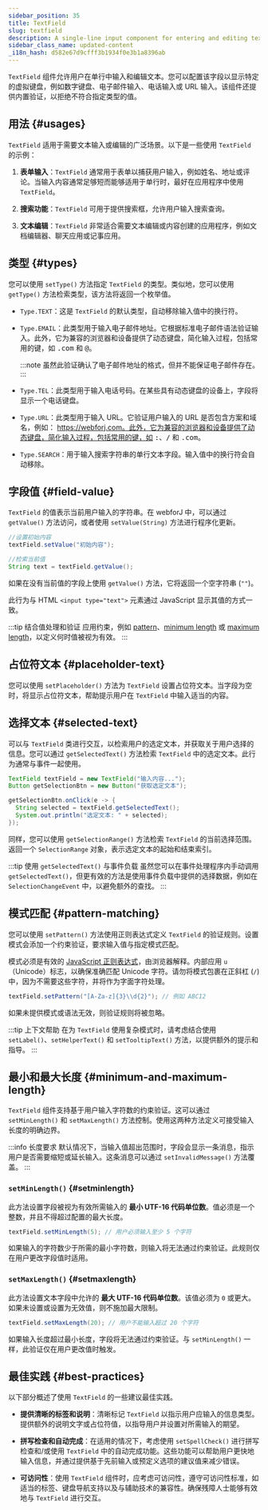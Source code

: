 ```yaml
---
sidebar_position: 35
title: TextField
slug: textfield
description: A single-line input component for entering and editing text data.
sidebar_class_name: updated-content
_i18n_hash: d582e67d9cfff3b1934f0e3b1a8396ab
---
```

<DocChip chip='shadow' />
<DocChip chip='name' label="dwc-field" />
<DocChip chip='since' label='23.02' />
<JavadocLink type="foundation" location="com/webforj/component/field/TextField" top='true'/>

<ParentLink parent="Field" />

`TextField` 组件允许用户在单行中输入和编辑文本。您可以配置该字段以显示特定的虚拟键盘，例如数字键盘、电子邮件输入、电话输入或 URL 输入。该组件还提供内置验证，以拒绝不符合指定类型的值。

## 用法 {#usages}

`TextField` 适用于需要文本输入或编辑的广泛场景。以下是一些使用 `TextField` 的示例：

1. **表单输入**：`TextField` 通常用于表单以捕获用户输入，例如姓名、地址或评论。当输入内容通常足够短而能够适用于单行时，最好在应用程序中使用 `TextField`。

2. **搜索功能**：`TextField` 可用于提供搜索框，允许用户输入搜索查询。

3. **文本编辑**：`TextField` 非常适合需要文本编辑或内容创建的应用程序，例如文档编辑器、聊天应用或记事应用。

## 类型 {#types}

您可以使用 `setType()` 方法指定 `TextField` 的类型。类似地，您可以使用 `getType()` 方法检索类型，该方法将返回一个枚举值。

- `Type.TEXT`：这是 `TextField` 的默认类型，自动移除输入值中的换行符。

- `Type.EMAIL`：此类型用于输入电子邮件地址。它根据标准电子邮件语法验证输入。此外，它为兼容的浏览器和设备提供了动态键盘，简化输入过程，包括常用的键，如 <kbd>.com</kbd> 和 <kbd>@</kbd>。

  :::note
  虽然此验证确认了电子邮件地址的格式，但并不能保证电子邮件存在。
  :::

- `Type.TEL`：此类型用于输入电话号码。在某些具有动态键盘的设备上，字段将显示一个电话键盘。

- `Type.URL`：此类型用于输入 URL。它验证用户输入的 URL 是否包含方案和域名，例如： https://webforj.com。此外，它为兼容的浏览器和设备提供了动态键盘，简化输入过程，包括常用的键，如 <kbd>:</kbd>、<kbd>/</kbd> 和 <kbd>.com</kbd>。

- `Type.SEARCH`：用于输入搜索字符串的单行文本字段。输入值中的换行符会自动移除。

<ComponentDemo 
path='/webforj/textfield?'
javaE='https://raw.githubusercontent.com/webforj/webforj-documentation/refs/heads/main/src/main/java/com/webforj/samples/views/fields/textfield/TextFieldView.java'
/>

## 字段值 {#field-value}

`TextField` 的值表示当前用户输入的字符串。在 webforJ 中，可以通过 `getValue()` 方法访问，或者使用 `setValue(String)` 方法进行程序化更新。

```java
//设置初始内容
textField.setValue("初始内容");

//检索当前值
String text = textField.getValue();
```

如果在没有当前值的字段上使用 `getValue()` 方法，它将返回一个空字符串 (`""`)。

此行为与 HTML `<input type="text">` 元素通过 JavaScript 显示其值的方式一致。

:::tip 结合值处理和验证
应用约束，例如 [pattern](#pattern-matching)、[minimum length](#setminlength) 或 [maximum length](#setmaxlength)，以定义何时值被视为有效。
:::

## 占位符文本 {#placeholder-text}

您可以使用 `setPlaceholder()` 方法为 `TextField` 设置占位符文本。当字段为空时，将显示占位符文本，帮助提示用户在 `TextField` 中输入适当的内容。

## 选择文本 {#selected-text}

可以与 `TextField` 类进行交互，以检索用户的选定文本，并获取关于用户选择的信息。您可以通过 `getSelectedText()` 方法检索 `TextField` 中的选定文本。此行为通常与事件一起使用。

```java
TextField textField = new TextField("输入内容...");
Button getSelectionBtn = new Button("获取选定文本");

getSelectionBtn.onClick(e -> {
  String selected = textField.getSelectedText();
  System.out.println("选定文本: " + selected);
});
```

同样，您可以使用 `getSelectionRange()` 方法检索 `TextField` 的当前选择范围。返回一个 `SelectionRange` 对象，表示选定文本的起始和结束索引。

:::tip 使用 `getSelectedText()` 与事件负载
虽然您可以在事件处理程序内手动调用 `getSelectedText()`，但更有效的方法是使用事件负载中提供的选择数据，例如在 `SelectionChangeEvent` 中，以避免额外的查找。
:::

## 模式匹配 {#pattern-matching}

您可以使用 `setPattern()` 方法使用正则表达式定义 `TextField` 的验证规则。设置模式会添加一个约束验证，要求输入值与指定模式匹配。

模式必须是有效的 [JavaScript 正则表达式](https://developer.mozilla.org/en-US/docs/Web/JavaScript/Guide/Regular_expressions)，由浏览器解释。内部应用 `u`（Unicode）标志，以确保准确匹配 Unicode 字符。请勿将模式包裹在正斜杠 (`/`) 中，因为不需要这些字符，并将作为字面字符处理。

```java
textField.setPattern("[A-Za-z]{3}\\d{2}"); // 例如 ABC12
```

如果未提供模式或语法无效，则验证规则将被忽略。

:::tip 上下文帮助
在为 `TextField` 使用复杂模式时，请考虑结合使用 `setLabel()`、`setHelperText()` 和 `setTooltipText()` 方法，以提供额外的提示和指导。
:::

## 最小和最大长度 {#minimum-and-maximum-length}

`TextField` 组件支持基于用户输入字符数的约束验证。这可以通过 `setMinLength()` 和 `setMaxLength()` 方法控制。使用这两种方法定义可接受输入长度的明确边界。

:::info 长度要求
默认情况下，当输入值超出范围时，字段会显示一条消息，指示用户是否需要缩短或延长输入。这条消息可以通过 `setInvalidMessage()` 方法覆盖。
:::

### `setMinLength()` {#setminlength}

此方法设置字段被视为有效所需输入的 **最小 UTF-16 代码单位数**。值必须是一个整数，并且不得超过配置的最大长度。

```java
textField.setMinLength(5); // 用户必须输入至少 5 个字符
```

如果输入的字符数少于所需的最小字符数，则输入将无法通过约束验证。此规则仅在用户更改字段值时适用。

### `setMaxLength()` {#setmaxlength}

此方法设置文本字段中允许的 **最大 UTF-16 代码单位数**。该值必须为 `0` 或更大。如果未设置或设置为无效值，则不施加最大限制。

```java
textField.setMaxLength(20); // 用户不能输入超过 20 个字符
```

如果输入长度超过最小长度，字段将无法通过约束验证。与 `setMinLength()` 一样，此验证仅在用户更改值时触发。

## 最佳实践 {#best-practices}

以下部分概述了使用 `TextField` 的一些建议最佳实践。

- **提供清晰的标签和说明**：清晰标记 `TextField` 以指示用户应输入的信息类型。提供额外的说明文字或占位符值，以指导用户并设置对所需输入的期望。

- **拼写检查和自动完成**：在适用的情况下，考虑使用 `setSpellCheck()` 进行拼写检查和/或使用 `TextField` 中的自动完成功能。这些功能可以帮助用户更快地输入信息，并通过提供基于先前输入或预定义选项的建议值来减少错误。

- **可访问性**：使用 `TextField` 组件时，应考虑可访问性，遵守可访问性标准，如适当的标签、键盘导航支持以及与辅助技术的兼容性。确保残障人士能够有效地与 `TextField` 进行交互。
